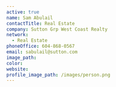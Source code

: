```yaml
---
active: true
name: Sam Abulail
contactTitle: Real Estate
company: Sutton Grp West Coast Realty
network:
  - Real Estate
phoneOffice: 604-868-0567
email: sabulail@sutton.com
image_path:
color:
website:
profile_image_path: /images/person.png
---
```



